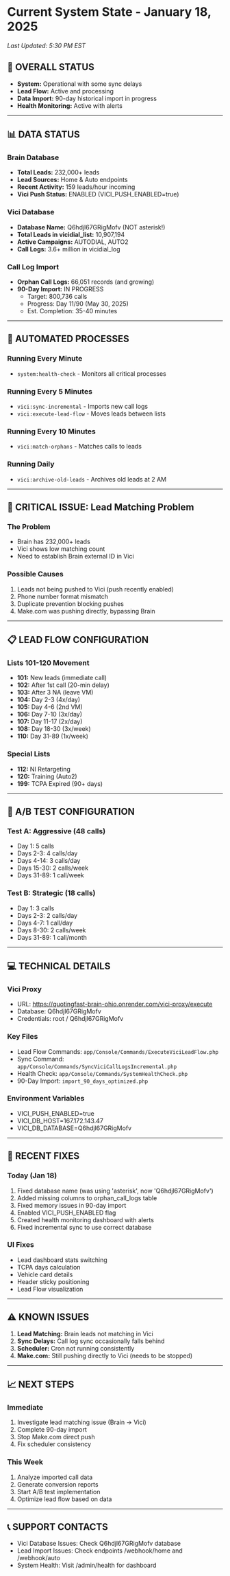 # Current System State - January 18, 2025
*Last Updated: 5:30 PM EST*

## 🎯 **OVERALL STATUS**
- **System:** Operational with some sync delays
- **Lead Flow:** Active and processing
- **Data Import:** 90-day historical import in progress
- **Health Monitoring:** Active with alerts

---

## 📊 **DATA STATUS**

### **Brain Database**
- **Total Leads:** 232,000+ leads
- **Lead Sources:** Home & Auto endpoints
- **Recent Activity:** 159 leads/hour incoming
- **Vici Push Status:** ENABLED (VICI_PUSH_ENABLED=true)

### **Vici Database**
- **Database Name:** Q6hdjl67GRigMofv (NOT asterisk!)
- **Total Leads in vicidial_list:** 10,907,194
- **Active Campaigns:** AUTODIAL, AUTO2
- **Call Logs:** 3.6+ million in vicidial_log

### **Call Log Import**
- **Orphan Call Logs:** 66,051 records (and growing)
- **90-Day Import:** IN PROGRESS
  - Target: 800,736 calls
  - Progress: Day 11/90 (May 30, 2025)
  - Est. Completion: 35-40 minutes

---

## 🔄 **AUTOMATED PROCESSES**

### **Running Every Minute**
- `system:health-check` - Monitors all critical processes

### **Running Every 5 Minutes**
- `vici:sync-incremental` - Imports new call logs
- `vici:execute-lead-flow` - Moves leads between lists

### **Running Every 10 Minutes**
- `vici:match-orphans` - Matches calls to leads

### **Running Daily**
- `vici:archive-old-leads` - Archives old leads at 2 AM

---

## 🚨 **CRITICAL ISSUE: Lead Matching Problem**

### **The Problem**
- Brain has 232,000+ leads
- Vici shows low matching count
- Need to establish Brain external ID in Vici

### **Possible Causes**
1. Leads not being pushed to Vici (push recently enabled)
2. Phone number format mismatch
3. Duplicate prevention blocking pushes
4. Make.com was pushing directly, bypassing Brain

---

## 📋 **LEAD FLOW CONFIGURATION**

### **Lists 101-120 Movement**
- **101:** New leads (immediate call)
- **102:** After 1st call (20-min delay)
- **103:** After 3 NA (leave VM)
- **104:** Day 2-3 (4x/day)
- **105:** Day 4-6 (2nd VM)
- **106:** Day 7-10 (3x/day)
- **107:** Day 11-17 (2x/day)
- **108:** Day 18-30 (3x/week)
- **110:** Day 31-89 (1x/week)

### **Special Lists**
- **112:** NI Retargeting
- **120:** Training (Auto2)
- **199:** TCPA Expired (90+ days)

---

## 🔬 **A/B TEST CONFIGURATION**

### **Test A: Aggressive (48 calls)**
- Day 1: 5 calls
- Days 2-3: 4 calls/day
- Days 4-14: 3 calls/day
- Days 15-30: 2 calls/week
- Days 31-89: 1 call/week

### **Test B: Strategic (18 calls)**
- Day 1: 3 calls
- Days 2-3: 2 calls/day
- Days 4-7: 1 call/day
- Days 8-30: 2 calls/week
- Days 31-89: 1 call/month

---

## 💻 **TECHNICAL DETAILS**

### **Vici Proxy**
- URL: https://quotingfast-brain-ohio.onrender.com/vici-proxy/execute
- Database: Q6hdjl67GRigMofv
- Credentials: root / Q6hdjl67GRigMofv

### **Key Files**
- Lead Flow Commands: `app/Console/Commands/ExecuteViciLeadFlow.php`
- Sync Command: `app/Console/Commands/SyncViciCallLogsIncremental.php`
- Health Check: `app/Console/Commands/SystemHealthCheck.php`
- 90-Day Import: `import_90_days_optimized.php`

### **Environment Variables**
- VICI_PUSH_ENABLED=true
- VICI_DB_HOST=167.172.143.47
- VICI_DB_DATABASE=Q6hdjl67GRigMofv

---

## 🔧 **RECENT FIXES**

### **Today (Jan 18)**
1. Fixed database name (was using 'asterisk', now 'Q6hdjl67GRigMofv')
2. Added missing columns to orphan_call_logs table
3. Fixed memory issues in 90-day import
4. Enabled VICI_PUSH_ENABLED flag
5. Created health monitoring dashboard with alerts
6. Fixed incremental sync to use correct database

### **UI Fixes**
- Lead dashboard stats switching
- TCPA days calculation
- Vehicle card details
- Header sticky positioning
- Lead Flow visualization

---

## ⚠️ **KNOWN ISSUES**

1. **Lead Matching:** Brain leads not matching in Vici
2. **Sync Delays:** Call log sync occasionally falls behind
3. **Scheduler:** Cron not running consistently
4. **Make.com:** Still pushing directly to Vici (needs to be stopped)

---

## 📈 **NEXT STEPS**

### **Immediate**
1. Investigate lead matching issue (Brain → Vici)
2. Complete 90-day import
3. Stop Make.com direct push
4. Fix scheduler consistency

### **This Week**
1. Analyze imported call data
2. Generate conversion reports
3. Start A/B test implementation
4. Optimize lead flow based on data

---

## 📞 **SUPPORT CONTACTS**
- Vici Database Issues: Check Q6hdjl67GRigMofv database
- Lead Import Issues: Check endpoints /webhook/home and /webhook/auto
- System Health: Visit /admin/health for dashboard




